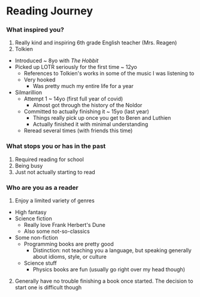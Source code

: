 # Reading Journey

### What inspired you?
1. Really kind and inspiring 6th grade English teacher (Mrs. Reagen)
2. Tolkien
- Introduced ~ 8yo with *The Hobbit*
- Picked up LOTR seriously for the first time ~ 12yo
    - References to Tolkien's works in some of the music I was listening to
    - Very hooked
        - Was pretty much my entire life for a year
- Silmarillion
    - Attempt 1 ~ 14yo (first full year of covid)
        - Almost got through the history of the Noldor
    - Committed to actually finishing it ~ 15yo (last year)
        - Things really pick up once you get to Beren and Luthien
        - Actually finished it with minimal understanding
    - Reread several times (with friends this time)

### What stops you or has in the past
1. Required reading for school
2. Being busy
3. Just not actually starting to read

### Who are you as a reader
1. Enjoy a limited variety of genres
- High fantasy
- Science fiction
    - Really love Frank Herbert's Dune
    - Also some not-so-classics
- Some non-fiction
    - Programming books are pretty good
        - Distinction: not teaching you a language, but speaking generally
          about idioms, style, or culture
    - Science stuff
        - Physics books are fun (usually go right over my head though)
2. Generally have no trouble finishing a book once started. The decision to
   start one is difficult though
